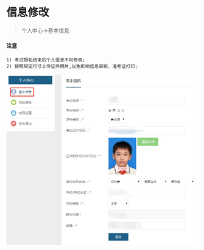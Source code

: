 # 信息修改

> 个人中心->基本信息

#### 注意

    1) 考试报名结束后个人信息不可修改;
    2) 按照规定尺寸上传证件照片,以免影响信息审核、准考证打印;


![](../static/img/baoming/user_edit.png)
